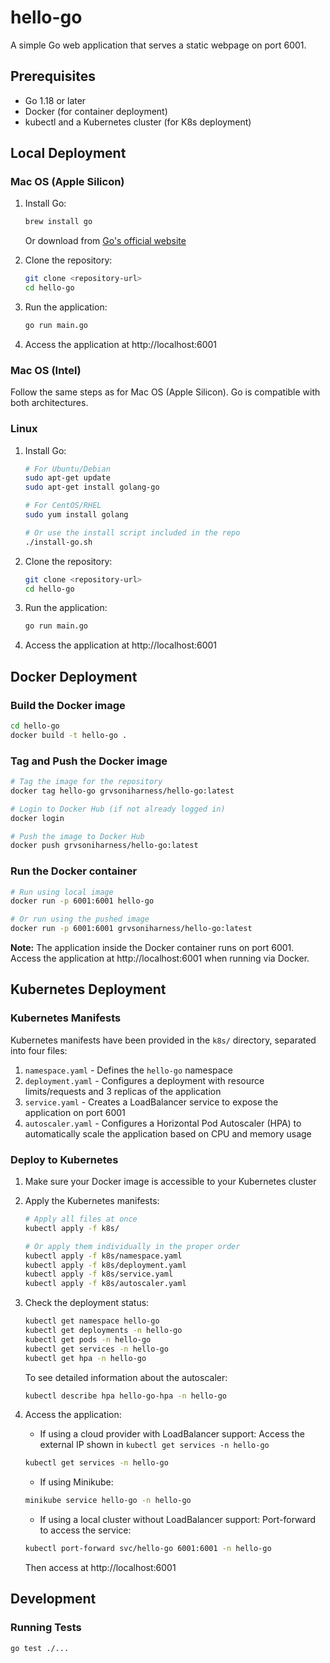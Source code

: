 # hello-go

A simple Go web application that serves a static webpage on port 6001.

## Prerequisites

- Go 1.18 or later
- Docker (for container deployment)
- kubectl and a Kubernetes cluster (for K8s deployment)

## Local Deployment

### Mac OS (Apple Silicon)

1. Install Go:
   ```bash
   brew install go
   ```
   Or download from [Go's official website](https://golang.org/dl/)

2. Clone the repository:
   ```bash
   git clone <repository-url>
   cd hello-go
   ```

3. Run the application:
   ```bash
   go run main.go
   ```

4. Access the application at http://localhost:6001

### Mac OS (Intel)

Follow the same steps as for Mac OS (Apple Silicon). Go is compatible with both architectures.

### Linux

1. Install Go:
   ```bash
   # For Ubuntu/Debian
   sudo apt-get update
   sudo apt-get install golang-go

   # For CentOS/RHEL
   sudo yum install golang

   # Or use the install script included in the repo
   ./install-go.sh
   ```

2. Clone the repository:
   ```bash
   git clone <repository-url>
   cd hello-go
   ```

3. Run the application:
   ```bash
   go run main.go
   ```

4. Access the application at http://localhost:6001

## Docker Deployment

### Build the Docker image

```bash
cd hello-go
docker build -t hello-go .
```

### Tag and Push the Docker image

```bash
# Tag the image for the repository
docker tag hello-go grvsoniharness/hello-go:latest

# Login to Docker Hub (if not already logged in)
docker login

# Push the image to Docker Hub
docker push grvsoniharness/hello-go:latest
```

### Run the Docker container

```bash
# Run using local image
docker run -p 6001:6001 hello-go

# Or run using the pushed image
docker run -p 6001:6001 grvsoniharness/hello-go:latest
```

**Note:** The application inside the Docker container runs on port 6001. Access the application at http://localhost:6001 when running via Docker.

## Kubernetes Deployment

### Kubernetes Manifests

Kubernetes manifests have been provided in the `k8s/` directory, separated into four files:

1. `namespace.yaml` - Defines the `hello-go` namespace
2. `deployment.yaml` - Configures a deployment with resource limits/requests and 3 replicas of the application
3. `service.yaml` - Creates a LoadBalancer service to expose the application on port 6001
4. `autoscaler.yaml` - Configures a Horizontal Pod Autoscaler (HPA) to automatically scale the application based on CPU and memory usage

### Deploy to Kubernetes

1. Make sure your Docker image is accessible to your Kubernetes cluster

2. Apply the Kubernetes manifests:
   ```bash
   # Apply all files at once
   kubectl apply -f k8s/
   
   # Or apply them individually in the proper order
   kubectl apply -f k8s/namespace.yaml
   kubectl apply -f k8s/deployment.yaml
   kubectl apply -f k8s/service.yaml
   kubectl apply -f k8s/autoscaler.yaml
   ```

3. Check the deployment status:
   ```bash
   kubectl get namespace hello-go
   kubectl get deployments -n hello-go
   kubectl get pods -n hello-go
   kubectl get services -n hello-go
   kubectl get hpa -n hello-go
   ```

   To see detailed information about the autoscaler:
   ```bash
   kubectl describe hpa hello-go-hpa -n hello-go
   ```

4. Access the application:
   - If using a cloud provider with LoadBalancer support: Access the external IP shown in `kubectl get services -n hello-go`
   ```bash
   kubectl get services -n hello-go
   ```
   
   - If using Minikube: 
   ```bash
   minikube service hello-go -n hello-go
   ```
   
   - If using a local cluster without LoadBalancer support: Port-forward to access the service: 
   ```bash
   kubectl port-forward svc/hello-go 6001:6001 -n hello-go
   ```
   Then access at http://localhost:6001

## Development

### Running Tests

```bash
go test ./...
```
